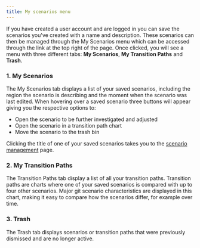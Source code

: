 ```yaml
---
title: My scenarios menu
---
```


If you have created a user account and are logged in you can save the scenarios you've created with a name and description. These scenarios can then be managed through the My Scenarios menu which can be accessed through the link at the top right of the page. Once clicked, you will see a menu with three different tabs: **My Scenarios**, **My Transition Paths** and **Trash**.

### 1. My Scenarios
The My Scenarios tab displays a list of your saved scenarios, including the region the scenario is describing and the moment when the scenario was last edited. When hovering over a saved scenario three buttons will appear giving you the respective options to: 

- Open the scenario to be further investigated and adjusted
- Open the scenario in a transition path chart
- Move the scenario to the trash bin

Clicking the title of one of your saved scenarios takes you to the [scenario management](scenario-management) page. 

### 2. My Transition Paths
The Transition Paths tab display a list of all your transition paths. Transition paths are charts where one of your saved scenarios is compared with up to four other scenarios. Major git scenario characteristics are displayed in this chart, making it easy to compare how the scenarios differ, for example over time.

### 3. Trash
The Trash tab displays scenarios or transition paths that were previously dismissed and are no longer active.





